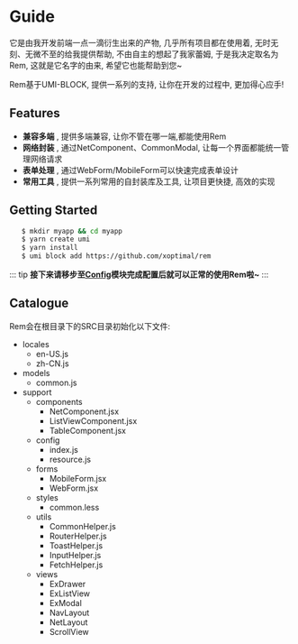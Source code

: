 # Guide

它是由我开发前端一点一滴衍生出来的产物, 几乎所有项目都在使用着, 无时无刻、无微不至的给我提供帮助, 
不由自主的想起了我家蕾姆, 于是我决定取名为Rem, 这就是它名字的由来, 希望它也能帮助到您~

Rem基于UMI-BLOCK, 提供一系列的支持, 让你在开发的过程中, 更加得心应手!

## Features

* **兼容多端** , 提供多端兼容, 让你不管在哪一端,都能使用Rem
* **网络封装** , 通过NetComponent、CommonModal, 让每一个界面都能统一管理网络请求
* **表单处理** , 通过WebForm/MobileForm可以快速完成表单设计
* **常用工具** , 提供一系列常用的自封装库及工具, 让项目更快捷, 高效的实现

## Getting Started

 ```bash
    $ mkdir myapp && cd myapp
    $ yarn create umi
    $ yarn install
    $ umi block add https://github.com/xoptimal/rem
```
    
::: tip
**接下来请移步至[Config](/config/)模块完成配置后就可以正常的使用Rem啦~**
:::
  
   
## Catalogue

Rem会在根目录下的SRC目录初始化以下文件:

* locales
    * en-US.js
    * zh-CN.js
* models
    * common.js
* support
    * components
        * NetComponent.jsx
        * ListViewComponent.jsx
        * TableComponent.jsx
    * config
        * index.js
        * resource.js
    * forms
        * MobileForm.jsx
        * WebForm.jsx
    * styles
        * common.less
    * utils
        * CommonHelper.js
        * RouterHelper.js
        * ToastHelper.js
        * InputHelper.js
        * FetchHelper.js
    * views
        * ExDrawer
        * ExListView
        * ExModal
        * NavLayout
        * NetLayout
        * ScrollView

